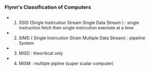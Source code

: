 ### **Flynn's Classification of Computers**
- 1. SSID (Single Instrcution Stream Single Data Stream ) : single instruction fetch then single instrcution exectute at a time
- 2. SIMD ( Single Instrcution Stram Multiple Data Stream) : pipeline System  
- 3. MISD :   theoritical only
- 4. MISM : multiple pipline  (super scalar computer)